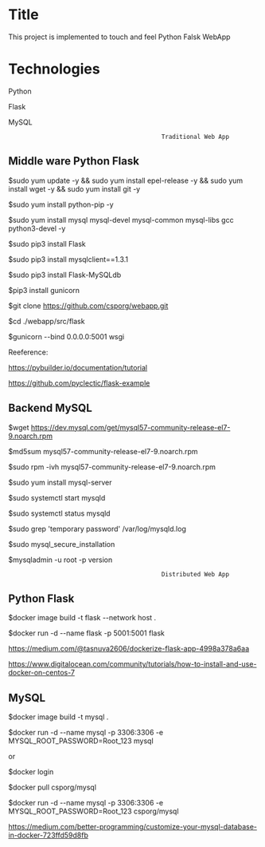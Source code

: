 Title
=================
This project is implemented to touch and feel Python Falsk WebApp

# Technologies
Python

Flask 

MySQL
                                                             
                                                             
                                               Traditional Web App
                                                           
Middle ware Python Flask
-----------------------------------
$sudo yum update -y && sudo yum install epel-release -y && sudo yum install wget -y && sudo yum install git -y 

$sudo yum install python-pip -y

$sudo yum install mysql mysql-devel mysql-common mysql-libs gcc  python3-devel -y

$sudo pip3 install Flask

$sudo pip3 install mysqlclient==1.3.1

$sudo pip3 install Flask-MySQLdb

$pip3 install gunicorn

$git clone https://github.com/csporg/webapp.git

$cd ./webapp/src/flask

$gunicorn --bind 0.0.0.0:5001 wsgi
 
 
Reeference: 
 
https://pybuilder.io/documentation/tutorial
 
https://github.com/pyclectic/flask-example

Backend  MySQL 
------------------------
$wget https://dev.mysql.com/get/mysql57-community-release-el7-9.noarch.rpm

$md5sum mysql57-community-release-el7-9.noarch.rpm

$sudo rpm -ivh mysql57-community-release-el7-9.noarch.rpm

$sudo yum install mysql-server

$sudo systemctl start mysqld

$sudo systemctl status mysqld

$sudo grep 'temporary password' /var/log/mysqld.log

$sudo mysql_secure_installation

$mysqladmin -u root -p version


                                               Distributed Web App


Python Flask
--------------
$docker image build -t flask --network host  .

$docker run -d --name flask -p 5001:5001 flask

https://medium.com/@tasnuva2606/dockerize-flask-app-4998a378a6aa

https://www.digitalocean.com/community/tutorials/how-to-install-and-use-docker-on-centos-7


MySQL
----------
$docker image build -t mysql .

$docker run -d --name mysql -p 3306:3306 -e MYSQL_ROOT_PASSWORD=Root_123 mysql

or 

$docker login

$docker pull csporg/mysql

$docker run -d --name mysql -p 3306:3306 -e MYSQL_ROOT_PASSWORD=Root_123 csporg/mysql

https://medium.com/better-programming/customize-your-mysql-database-in-docker-723ffd59d8fb
